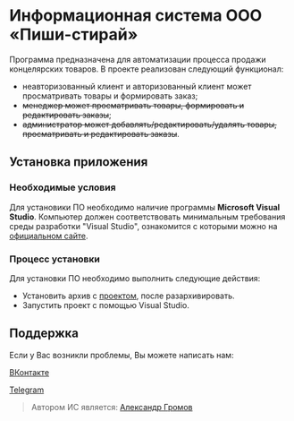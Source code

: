 # Информационная система ООО «Пиши-стирай»
Программа предназначена для автоматизации процесса продажи концелярских товаров. В проекте реализован следующий функционал:
* неавторизованный клиент и авторизованный клиент может просматривать товары и формировать заказ;
* ~~менеджер может просматривать товары, формировать и редактировать заказы~~;
* ~~администратор может добавлять/редактировать/удалять товары, просматривать и редактировать заказы~~.
## Установка приложения
### Необходимые условия
Для установики ПО необходимо наличие программы **Microsoft Visual Studio**. Компьютер должен соответствовать минимальным требования среды разработки "Visual Studio", ознакомится с которыми можно на [официальном сайте](https://visualstudio.microsoft.com/ru/).
### Процесс установки
Для установки ПО необходимо выполнить следующие действия:
* Установить архив с [проектом](https://github.com/aleksynders/PishiStiray), после разархивировать.
* Запустить проект с помощью Visual Studio.
## Поддержка
Если у Вас возникли проблемы, Вы можете написать нам:

[ВКонтакте](https://vk.com/aleksynders "Александр Громов")

[Telegram](https://t.me/aleksynders "Александр")


> Автором ИС является: [Александр Громов](https://github.com/aleksynders)

